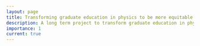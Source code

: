 ```yaml
---
layout: page
title: Transforming graduate education in physics to be more equitable and diverse
description: A long term project to transform graduate education in physics including admissions, curriculum, and culture to be more inclusive.
importance: 1
current: true
---
```

